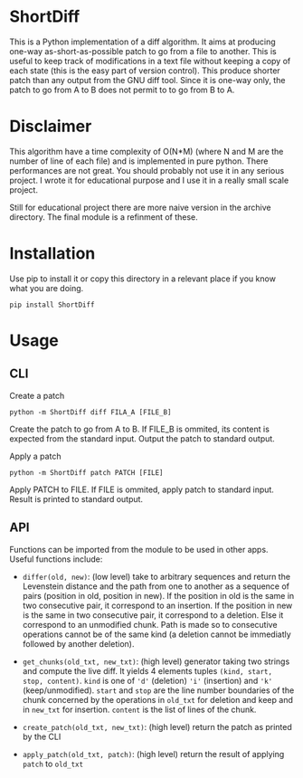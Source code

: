 # ShortDiff

This is a Python implementation of a diff algorithm.
It aims at producing one-way as-short-as-possible patch 
to go from a file to another.
This is useful to keep track of modifications in a text file without
keeping a copy of each state (this is the easy part of version control).
This produce shorter patch than any output from the GNU diff tool.
Since it is one-way only, the patch to go from A to B does not permit to
to go from B to A.

# Disclaimer

This algorithm have a time complexity of O(N\*M) (where N and M are the
number of line of each file) and is implemented in pure python.
There performances are not great.
You should probably not use it in any serious project.
I wrote it for educational purpose and I use it in a really small
scale project.

Still for educational project there are more naive version in the archive
directory. The final module is a refinment of these.

# Installation

Use pip to install it or copy this directory in a relevant place
if you know what you are doing.

`pip install ShortDiff`

# Usage

## CLI

Create a patch

```
python -m ShortDiff diff FILA_A [FILE_B]
```

Create the patch to go from A to B. If FILE_B is ommited, its content
is expected from the standard input.
Output the patch to standard output.

Apply a patch

```
python -m ShortDiff patch PATCH [FILE]
```
Apply PATCH to FILE. If FILE is ommited, apply patch to standard input.
Result is printed to standard output.

## API

Functions can be imported from the module to be used in other apps.
Useful functions include:

- `differ(old, new)`: (low level) take to arbitrary sequences and return the Levenstein distance and
  the path from one to another as a sequence of pairs (position in old, position in new).
  If the position in old is the same in two consecutive pair, it correspond to an insertion.
  If the position in new is the same in two consecutive pair, it correspond to a deletion.
  Else it correspond to an unmodified chunk.
  Path is made so to consecutive operations cannot be of the same kind (a deletion cannot be
  immediatly followed by another deletion).

- `get_chunks(old_txt, new_txt)`: (high level) generator taking two strings and compute the live diff.
  It yields 4 elements tuples `(kind, start, stop, content)`. `kind` is one of `'d'` (deletion) `'i'` (insertion)
  and `'k'` (keep/unmodified). `start` and `stop` are the line number boundaries of the chunk concerned by the 
  operations in `old_txt` for deletion and keep and in `new_txt` for insertion. `content` is the list of lines of
  the chunk.

- `create_patch(old_txt, new_txt)`: (high level) return the patch as printed by the CLI
- `apply_patch(old_txt, patch)`: (high level) return the result of applying `patch` to `old_txt`
  
  
